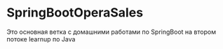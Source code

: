 # SpringBootOperaSales
Это основная ветка с домашними работами по SpringBoot на втором потоке learnup по Java

